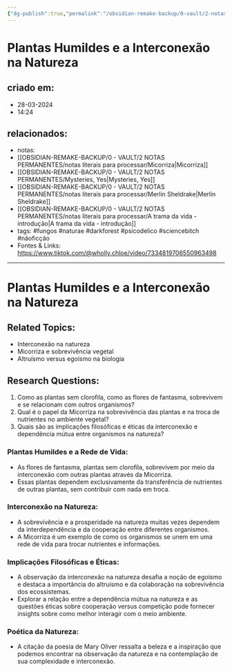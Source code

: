 ```yaml
---
{"dg-publish":true,"permalink":"/obsidian-remake-backup/0-vault/2-notas-permanentes/plantas-humildes-e-a-interconexao-na-natureza/","tags":["permanente","fungos","naturae","darkforest","psicodelico","sciencebitch","nãoficção"],"dgHomeLink":true,"dgShowLocalGraph":true,"dgShowFileTree":true,"dgEnableSearch":true,"noteIcon":""}
---
```


# Plantas Humildes e a Interconexão na Natureza

## criado em: 
- 28-03-2024
- 14:24
## relacionados:
- notas: 
- [[OBSIDIAN-REMAKE-BACKUP/0 - VAULT/2 NOTAS PERMANENTES/notas literais para processar/Micorriza\|Micorriza]]
- [[OBSIDIAN-REMAKE-BACKUP/0 - VAULT/2 NOTAS PERMANENTES/Mysteries, Yes\|Mysteries, Yes]]
- [[OBSIDIAN-REMAKE-BACKUP/0 - VAULT/2 NOTAS PERMANENTES/notas literais para processar/Merlin Sheldrake\|Merlin Sheldrake]]
- [[OBSIDIAN-REMAKE-BACKUP/0 - VAULT/2 NOTAS PERMANENTES/notas literais para processar/A trama da vida - introdução\|A trama da vida - introdução]]
- tags: #fungos #naturae #darkforest #psicodelico #sciencebitch #nãoficção
- Fontes & Links: https://www.tiktok.com/@wholly.chloe/video/7334819706550963498
---

# Plantas Humildes e a Interconexão na Natureza

## Related Topics:
- Interconexão na natureza
- Micorriza e sobrevivência vegetal
- Altruísmo versus egoísmo na biologia

## Research Questions:
1. Como as plantas sem clorofila, como as flores de fantasma, sobrevivem e se relacionam com outros organismos?
2. Qual é o papel da Micorriza na sobrevivência das plantas e na troca de nutrientes no ambiente vegetal?
3. Quais são as implicações filosóficas e éticas da interconexão e dependência mútua entre organismos na natureza?

### Plantas Humildes e a Rede de Vida:
- As flores de fantasma, plantas sem clorofila, sobrevivem por meio da interconexão com outras plantas através da Micorriza.
- Essas plantas dependem exclusivamente da transferência de nutrientes de outras plantas, sem contribuir com nada em troca.

### Interconexão na Natureza:
- A sobrevivência e a prosperidade na natureza muitas vezes dependem da interdependência e da cooperação entre diferentes organismos.
- A Micorriza é um exemplo de como os organismos se unem em uma rede de vida para trocar nutrientes e informações.

### Implicações Filosóficas e Éticas:
- A observação da interconexão na natureza desafia a noção de egoísmo e destaca a importância do altruísmo e da colaboração na sobrevivência dos ecossistemas.
- Explorar a relação entre a dependência mútua na natureza e as questões éticas sobre cooperação versus competição pode fornecer insights sobre como melhor interagir com o meio ambiente.

### Poética da Natureza:
- A citação da poesia de Mary Oliver ressalta a beleza e a inspiração que podemos encontrar na observação da natureza e na contemplação de sua complexidade e interconexão.